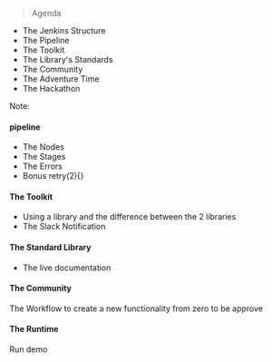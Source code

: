 > Agenda

- The Jenkins Structure
- The Pipeline
- The Toolkit
- The Library's Standards
- The Community
- The Adventure Time
- The Hackathon

Note:
#### pipeline
- The Nodes
- The Stages
- The Errors
- Bonus retry(2){}

#### The Toolkit
- Using a library and the difference between the 2 libraries
- The Slack Notification

#### The Standard Library
- The live documentation

#### The Community
The Workflow to create a new functionality from zero to be approve

#### The Runtime
Run demo
